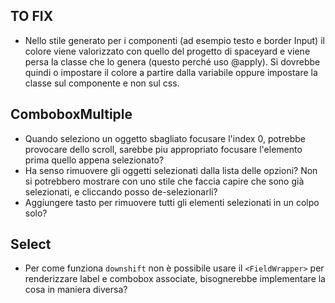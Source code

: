 ## TO FIX

- Nello stile generato per i componenti (ad esempio testo e border Input) il colore viene valorizzato con quello del progetto di spaceyard e viene persa la classe che lo genera (questo perché uso @apply). Si dovrebbe quindi o impostare il colore a partire dalla variabile oppure impostare la classe sul componente e non sul css.

## ComboboxMultiple

- Quando seleziono un oggetto sbagliato focusare l'index 0, potrebbe provocare dello scroll, sarebbe piu appropriato focusare l'elemento prima quello appena selezionato?
- Ha senso rimuovere gli oggetti selezionati dalla lista delle opzioni? Non si potrebbero mostrare con uno stile che faccia capire che sono già selezionati, e cliccando posso de-selezionarli?
- Aggiungere tasto per rimuovere tutti gli elementi selezionati in un colpo solo?

## Select

- Per come funziona `downshift` non è possibile usare il `<FieldWrapper>` per renderizzare label e combobox associate, bisognerebbe implementare la cosa in maniera diversa?